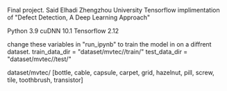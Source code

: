 Final project.
Said Elhadi
Zhengzhou University
Tensorflow implimentation of "Defect Detection, A Deep Learning Approach"  

Python 3.9
cuDNN 10.1
Tensorflow 2.12

change these variables in "run_ipynb" to train the model in on a diffrent dataset.
train_data_dir = "dataset/mvtec/<dataset-name>/train/"
test_data_dir = "dataset/mvtec/<dataset-name>/test/"

dataset/mvtec/
[bottle, cable, capsule, carpet, grid, hazelnut, pill, screw, tile, toothbrush, transistor]